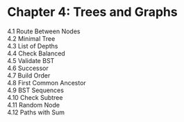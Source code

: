 # Chapter 4: Trees and Graphs

4.1 Route Between Nodes<br>
4.2 Minimal Tree<br>
4.3 List of Depths<br>
4.4 Check Balanced<br>
4.5 Validate BST<br>
4.6 Successor<br>
4.7 Build Order<br>
4.8 First Common Ancestor<br>
4.9 BST Sequences<br>
4.10 Check Subtree<br>
4.11 Random Node<br>
4.12 Paths with Sum